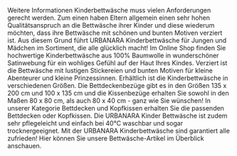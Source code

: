 Weitere Informationen
Kinderbettwäsche muss vielen Anforderungen gerecht werden. Zum einen haben Eltern allgemein einen sehr hohen Qualitätsanspruch an die Bettwäsche ihrer Kinder und diese wiederum möchten, dass ihre Bettwäsche mit schönen und bunten Motiven verziert ist. Aus diesem Grund führt URBANARA Kinderbettwäsche für Jungen und Mädchen im Sortiment, die alle glücklich macht! Im Online Shop finden Sie hochwertige Kinderbettwäsche aus 100% Baumwolle in wunderschöner Satinwebung für ein wohliges Gefühl auf der Haut Ihres Kindes. Verziert ist die Bettwäsche mit lustigen Stickereien und bunten Motiven für kleine Abenteurer und kleine Prinzessinnen. Erhältlich ist die Kinderbettwäsche in verschiedenen Größen. Die Bettdeckenbezüge gibt es in den Größen 135 x 200 cm und 100 x 135 cm und die Kissenbezüge erhalten Sie sowohl in den Maßen 80 x 80 cm, als auch 80 x 40 cm - ganz wie Sie wünschen! In unserer Kategorie Bettdecken und Kopfkissen erhalten Sie die passenden Bettdecken oder Kopfkissen. Die URBANARA Kinder Bettwäsche ist zudem sehr pflegeleicht und einfach bei 40°C waschbar und sogar trocknergeeignet. Mit der URBANARA Kinderbettwäsche sind garantiert alle zufrieden! Hier können Sie unsere Bettwäsche-Artikel im Überblick anschauen.

